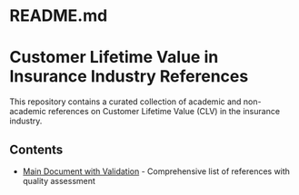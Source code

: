 # README.md

# Customer Lifetime Value in Insurance Industry References

This repository contains a curated collection of academic and non-academic references on Customer Lifetime Value (CLV) in the insurance industry.

## Contents

- [Main Document with Validation](clv_insurance_references_with_validation.md) - Comprehensive list of references with quality assessment


